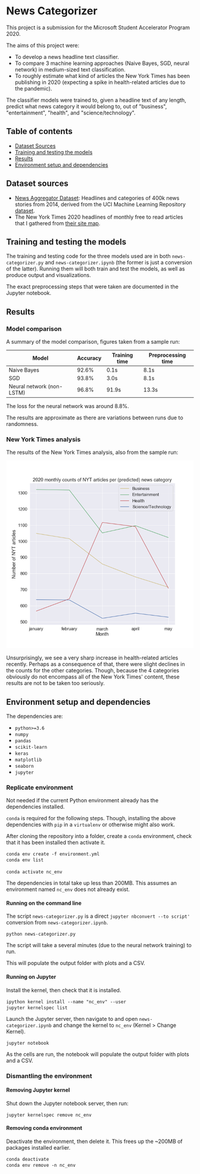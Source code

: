 # News Categorizer

This project is a submission for the Microsoft Student Accelerator Program 2020.

The aims of this project were:

* To develop a news headline text classifier.
* To compare 3 machine learning approaches (Naive Bayes, SGD, neural network)
  in medium-sized text classification.
* To roughly estimate what kind of articles the New York Times has been
  publishing in 2020 (expecting a spike in health-related articles due to the
  pandemic).

The classifier models were trained to, given a headline text of any length,
predict what news category it would belong to, out of "business",
"entertainment", "health", and "science/technology".

## Table of contents

* [Dataset Sources](#dataset-sources)
* [Training and testing the models](#training-and-testing-the-models)
* [Results](#results)
* [Environment setup and dependencies](#environment-setup-and-dependencies)

## Dataset sources

* [News Aggregator Dataset](https://www.kaggle.com/uciml/news-aggregator-dataset):
  Headlines and categories of 400k news stories from 2014,
  derived from the UCI Machine Learning Repository
  [dataset](http://archive.ics.uci.edu/ml/datasets/News+Aggregator).
* The New York Times 2020 headlines of monthly free to read articles that I
  gathered from [their site map](https://spiderbites.nytimes.com/2020/).

## Training and testing the models

The training and testing code for the three models used are
in both `news-categorizer.py` and `news-categorizer.ipynb` (the former is
just a conversion of the latter). Running them will both train and test the
models, as well as produce output and visualizations.

The exact preprocessing steps that were taken are documented in the Jupyter
notebook.

## Results

### Model comparison

A summary of the model comparison, figures taken from a sample run:

| Model                     | Accuracy | Training time | Preprocessing time |
| ------------------------- | -------- | ------------- | ------------------ |
| Naive Bayes               | 92.6%    | 0.1s          | 8.1s               |
| SGD                       | 93.8%    | 3.0s          | 8.1s               |
| Neural network (non-LSTM) | 96.8%    | 91.9s         | 13.3s              |

The loss for the neural network was around 8.8%.

The results are approximate as there are variations between runs due to
randomness.

### New York Times analysis

The results of the New York Times analysis, also from the sample run:

![NYT-monthly-counts](output/sample-run/nyt2020.png)

Unsurprisingly, we see a very sharp increase in health-related articles
recently. Perhaps as a consequence of that, there were slight declines in the
counts for the other categories. Though, because the 4 categories obviously
do not encompass all of the New York Times' content, these results are not to
be taken too seriously.

## Environment setup and dependencies

The dependencies are:

* `python>=3.6`
* `numpy`
* `pandas`
* `scikit-learn`
* `keras`
* `matplotlib`
* `seaborn`
* `jupyter`

### Replicate environment

Not needed if the current Python environment already has the dependencies
installed.

`conda` is required for the following steps. Though, installing the above
dependencies with `pip` in a `virtualenv` or otherwise might also work.

After cloning the repository into a folder, create a `conda` environment,
check that it has been installed then activate it.

```_
conda env create -f environment.yml
conda env list

conda activate nc_env
```

The dependencies in total take up less than 200MB. This assumes an
environment named `nc_env` does not already exist.

#### Running on the command line

The script `news-categorizer.py` is a direct
`jupyter nbconvert --to script'` conversion from
`news-categorizer.ipynb`.

```_
python news-categorizer.py
```

The script will take a several minutes (due to the neural network training)
to run.

This will populate the output folder with plots and a CSV.

#### Running on Jupyter

Install the kernel, then check that it is installed.

```_
ipython kernel install --name "nc_env" --user
jupyter kernelspec list
```

Launch the Jupyter server, then navigate to and open `news-categorizer.ipynb`
and change the kernel to `nc_env` (Kernel > Change Kernel).

```_
jupyter notebook
```

As the cells are run, the notebook will populate the output folder
with plots and a CSV.

### Dismantling the environment

#### Removing Jupyter kernel

Shut down the Jupyter notebook server, then run:

```_
jupyter kernelspec remove nc_env
```

#### Removing conda environment

Deactivate the environment, then delete it. This frees up the ~200MB of
packages installed earlier.

```_
conda deactivate
conda env remove -n nc_env
```
